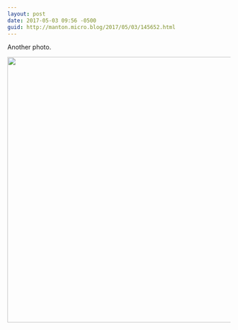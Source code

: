 ```yaml
---
layout: post
date: 2017-05-03 09:56 -0500
guid: http://manton.micro.blog/2017/05/03/145652.html
---
```

Another photo.

<img src="http://manton.micro.blog/uploads/2017/f1692bf577.jpg" width="600" height="600" style="height: auto" />
